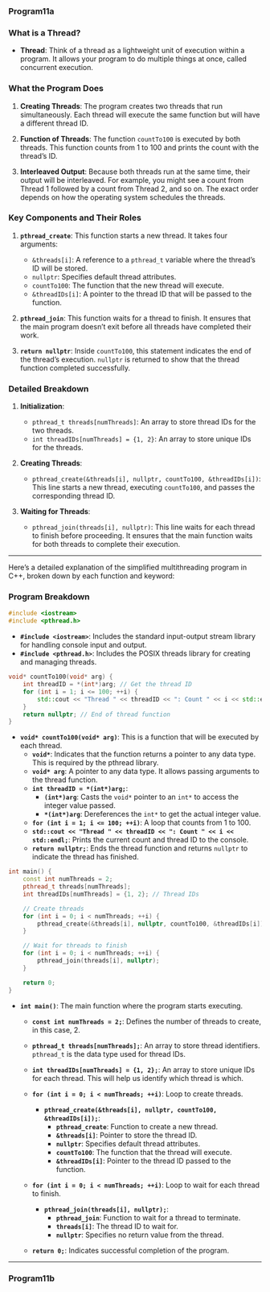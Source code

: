 ### **Program11a**

### What is a Thread?

- **Thread**: Think of a thread as a lightweight unit of execution within a program. It allows your program to do multiple things at once, called concurrent execution.

### What the Program Does

1. **Creating Threads**: The program creates two threads that run simultaneously. Each thread will execute the same function but will have a different thread ID.

2. **Function of Threads**: The function `countTo100` is executed by both threads. This function counts from 1 to 100 and prints the count with the thread’s ID.

3. **Interleaved Output**: Because both threads run at the same time, their output will be interleaved. For example, you might see a count from Thread 1 followed by a count from Thread 2, and so on. The exact order depends on how the operating system schedules the threads.

### Key Components and Their Roles

1. **`pthread_create`**: This function starts a new thread. It takes four arguments:
   - `&threads[i]`: A reference to a `pthread_t` variable where the thread’s ID will be stored.
   - `nullptr`: Specifies default thread attributes.
   - `countTo100`: The function that the new thread will execute.
   - `&threadIDs[i]`: A pointer to the thread ID that will be passed to the function.

2. **`pthread_join`**: This function waits for a thread to finish. It ensures that the main program doesn’t exit before all threads have completed their work.

3. **`return nullptr`**: Inside `countTo100`, this statement indicates the end of the thread’s execution. `nullptr` is returned to show that the thread function completed successfully.

### Detailed Breakdown

1. **Initialization**:
   - `pthread_t threads[numThreads]`: An array to store thread IDs for the two threads.
   - `int threadIDs[numThreads] = {1, 2}`: An array to store unique IDs for the threads.

2. **Creating Threads**:
   - `pthread_create(&threads[i], nullptr, countTo100, &threadIDs[i])`: This line starts a new thread, executing `countTo100`, and passes the corresponding thread ID.

3. **Waiting for Threads**:
   - `pthread_join(threads[i], nullptr)`: This line waits for each thread to finish before proceeding. It ensures that the main function waits for both threads to complete their execution.


---


Here’s a detailed explanation of the simplified multithreading program in C++, broken down by each function and keyword:

### Program Breakdown

```cpp
#include <iostream>
#include <pthread.h>
```
- **`#include <iostream>`**: Includes the standard input-output stream library for handling console input and output.
- **`#include <pthread.h>`**: Includes the POSIX threads library for creating and managing threads.

```cpp
void* countTo100(void* arg) {
    int threadID = *(int*)arg; // Get the thread ID
    for (int i = 1; i <= 100; ++i) {
        std::cout << "Thread " << threadID << ": Count " << i << std::endl;
    }
    return nullptr; // End of thread function
}
```
- **`void* countTo100(void* arg)`**: This is a function that will be executed by each thread.
  - **`void*`**: Indicates that the function returns a pointer to any data type. This is required by the pthread library.
  - **`void* arg`**: A pointer to any data type. It allows passing arguments to the thread function.
  - **`int threadID = *(int*)arg;`**: 
    - **`(int*)arg`**: Casts the `void*` pointer to an `int*` to access the integer value passed.
    - **`*(int*)arg`**: Dereferences the `int*` to get the actual integer value.
  - **`for (int i = 1; i <= 100; ++i)`**: A loop that counts from 1 to 100.
  - **`std::cout << "Thread " << threadID << ": Count " << i << std::endl;`**: Prints the current count and thread ID to the console.
  - **`return nullptr;`**: Ends the thread function and returns `nullptr` to indicate the thread has finished.

```cpp
int main() {
    const int numThreads = 2;
    pthread_t threads[numThreads];
    int threadIDs[numThreads] = {1, 2}; // Thread IDs

    // Create threads
    for (int i = 0; i < numThreads; ++i) {
        pthread_create(&threads[i], nullptr, countTo100, &threadIDs[i]);
    }

    // Wait for threads to finish
    for (int i = 0; i < numThreads; ++i) {
        pthread_join(threads[i], nullptr);
    }

    return 0;
}
```
- **`int main()`**: The main function where the program starts executing.

  - **`const int numThreads = 2;`**: Defines the number of threads to create, in this case, 2.

  - **`pthread_t threads[numThreads];`**: An array to store thread identifiers. `pthread_t` is the data type used for thread IDs.

  - **`int threadIDs[numThreads] = {1, 2};`**: An array to store unique IDs for each thread. This will help us identify which thread is which.

  - **`for (int i = 0; i < numThreads; ++i)`**: Loop to create threads.

    - **`pthread_create(&threads[i], nullptr, countTo100, &threadIDs[i]);`**:
      - **`pthread_create`**: Function to create a new thread.
      - **`&threads[i]`**: Pointer to store the thread ID.
      - **`nullptr`**: Specifies default thread attributes.
      - **`countTo100`**: The function that the thread will execute.
      - **`&threadIDs[i]`**: Pointer to the thread ID passed to the function.

  - **`for (int i = 0; i < numThreads; ++i)`**: Loop to wait for each thread to finish.

    - **`pthread_join(threads[i], nullptr);`**:
      - **`pthread_join`**: Function to wait for a thread to terminate.
      - **`threads[i]`**: The thread ID to wait for.
      - **`nullptr`**: Specifies no return value from the thread.

  - **`return 0;`**: Indicates successful completion of the program.

 
---

### **Program11b**

